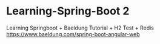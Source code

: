 # Learning-Spring-Boot 2

Learning Springboot + Baeldung Tutorial + H2 Test + Redis
https://www.baeldung.com/spring-boot-angular-web
